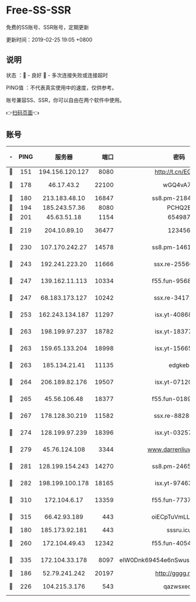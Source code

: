 # Free-SS-SSR

免费的SS账号、SSR账号，定期更新

更新时间：2019-02-25 19:05 +0800

## 说明

状态     ：🙂 - 良好 🙁 - 多次连接失败或连接超时

PING值   ：不代表真实使用中的速度，仅供参考。

账号兼容SS、SSR，你可以自由在两个软件中使用。

👉[扫码页面](https://liesauer.github.io/free-ss-ssr.github.io/)👈

## 账号

|-|PING|服务器|端口|密码|加密方式|区域|
|:----:|:----:|:-----:|-----:|:----:|:----:|:----:|
|🙂|151|194.156.120.127|8080|http://t.cn/EGJIyrl|rc4-md5|RU|
|🙂|178|46.17.43.2|22100|wGQ4vA7D|aes-256-gcm|RU|
|🙂|180|213.183.48.10|16847|ss8.pm-21844006|rc4-md5|RU|
|🙂|194|185.243.57.36|8080|PCHQ2E|rc4-md5|US|
|🙂|201|45.63.51.18|1154|654987|chacha20|US|
|🙂|219|204.10.89.10|36477|123456|aes-256-cfb|US|
|🙂|230|107.170.242.27|14578|ss8.pm-14613158|aes-256-cfb|US|
|🙂|243|192.241.223.20|11666|ssx.re-25566820|aes-256-cfb|US|
|🙂|247|139.162.11.113|10334|f55.fun-95689731|aes-256-cfb|SG|
|🙂|247|68.183.173.127|10242|ssx.re-34172172|aes-256-cfb|US|
|🙂|253|162.243.134.187|11297|isx.yt-40868307|aes-256-cfb|US|
|🙂|263|198.199.97.237|18782|isx.yt-18377229|aes-256-cfb|US|
|🙂|263|159.65.133.204|18998|isx.yt-15665435|aes-256-cfb|SG|
|🙂|263|185.134.21.41|11135|edgkeb|aes-256-cfb|GB|
|🙂|264|206.189.82.176|19507|isx.yt-07120168|aes-256-cfb|SG|
|🙂|265|45.56.106.48|18377|f55.fun-01898711|aes-256-cfb|US|
|🙂|267|178.128.30.219|11582|ssx.re-88285477|aes-256-cfb|SG|
|🙂|274|128.199.97.239|18396|isx.yt-03257218|aes-256-cfb|SG|
|🙂|279|45.76.124.108|3344|www.darrenliuwei.com|aes-256-cfb|AU|
|🙂|281|128.199.154.243|14270|ss8.pm-24650269|aes-256-cfb|SG|
|🙂|282|198.199.100.178|18165|isx.yt-97463980|aes-256-cfb|US|
|🙂|310|172.104.6.17|13359|f55.fun-77379791|aes-256-cfb|US|
|🙂|315|66.42.93.189|443|oiECpTuVmLLxk4Ts|aes-256-cfb|US|
|🙂|180|185.173.92.181|443|sssru.icu|rc4-md5|RU|
|🙂|260|172.104.49.43|12342|f55.fun-40543073|aes-256-cfb|SG|
|🙂|335|172.104.33.178|8097|eIW0Dnk69454e6nSwuspv9DmS201tQ0D|aes-256-cfb|SG|
|🙁|186|52.79.241.242|20197|http://gggg.rocks|chacha20|KR|
|🙁|226|104.215.3.176|543|qazwsxedc|aes-256-gcm|JP|
